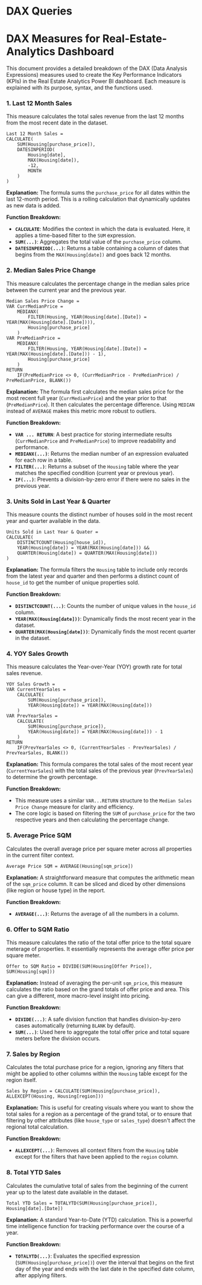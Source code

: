 # DAX Queries

# DAX Measures for Real-Estate-Analytics Dashboard

This document provides a detailed breakdown of the DAX (Data Analysis Expressions) measures used to create the Key Performance Indicators (KPIs) in the Real Estate Analytics Power BI dashboard. Each measure is explained with its purpose, syntax, and the functions used.

### 1. Last 12 Month Sales

This measure calculates the total sales revenue from the last 12 months from the most recent date in the dataset.

```
Last 12 Month Sales =
CALCULATE(
    SUM(Housing[purchase_price]),
    DATESINPERIOD(
        Housing[date],
        MAX(Housing[date]),
        -12,
        MONTH
    )
)

```

**Explanation:**
The formula sums the `purchase_price` for all dates within the last 12-month period. This is a rolling calculation that dynamically updates as new data is added.

**Function Breakdown:**

- **`CALCULATE`**: Modifies the context in which the data is evaluated. Here, it applies a time-based filter to the `SUM` expression.
- **`SUM(...)`**: Aggregates the total value of the `purchase_price` column.
- **`DATESINPERIOD(...)`**: Returns a table containing a column of dates that begins from the `MAX(Housing[date])` and goes back 12 months.

### 2. Median Sales Price Change

This measure calculates the percentage change in the median sales price between the current year and the previous year.

```
Median Sales Price Change =
VAR CurrMedianPrice =
    MEDIANX(
        FILTER(Housing, YEAR(Housing[date].[Date]) = YEAR(MAX(Housing[date].[Date]))),
        Housing[purchase_price]
    )
VAR PreMedianPrice =
    MEDIANX(
        FILTER(Housing, YEAR(Housing[date].[Date]) = YEAR(MAX(Housing[date].[Date])) - 1),
        Housing[purchase_price]
    )
RETURN
    IF(PreMedianPrice <> 0, (CurrMedianPrice - PreMedianPrice) / PreMedianPrice, BLANK())

```

**Explanation:**
The formula first calculates the median sales price for the most recent full year (`CurrMedianPrice`) and the year prior to that (`PreMedianPrice`). It then calculates the percentage difference. Using `MEDIAN` instead of `AVERAGE` makes this metric more robust to outliers.

**Function Breakdown:**

- **`VAR ... RETURN`**: A best practice for storing intermediate results (`CurrMedianPrice` and `PreMedianPrice`) to improve readability and performance.
- **`MEDIANX(...)`**: Returns the median number of an expression evaluated for each row in a table.
- **`FILTER(...)`**: Returns a subset of the `Housing` table where the year matches the specified condition (current year or previous year).
- **`IF(...)`**: Prevents a division-by-zero error if there were no sales in the previous year.

### 3. Units Sold in Last Year & Quarter

This measure counts the distinct number of houses sold in the most recent year and quarter available in the data.

```
Units Sold in Last Year & Quater =
CALCULATE(
    DISTINCTCOUNT(Housing[house_id]),
    YEAR(Housing[date]) = YEAR(MAX(Housing[date])) &&
    QUARTER(Housing[date]) = QUARTER(MAX(Housing[date]))
)

```

**Explanation:**
The formula filters the `Housing` table to include only records from the latest year and quarter and then performs a distinct count of `house_id` to get the number of unique properties sold.

**Function Breakdown:**

- **`DISTINCTCOUNT(...)`**: Counts the number of unique values in the `house_id` column.
- **`YEAR(MAX(Housing[date]))`**: Dynamically finds the most recent year in the dataset.
- **`QUARTER(MAX(Housing[date]))`**: Dynamically finds the most recent quarter in the dataset.

### 4. YOY Sales Growth

This measure calculates the Year-over-Year (YOY) growth rate for total sales revenue.

```
YOY Sales Growth =
VAR CurrentYearSales =
    CALCULATE(
        SUM(Housing[purchase_price]),
        YEAR(Housing[date]) = YEAR(MAX(Housing[date]))
    )
VAR PrevYearSales =
    CALCULATE(
        SUM(Housing[purchase_price]),
        YEAR(Housing[date]) = YEAR(MAX(Housing[date])) - 1
    )
RETURN
    IF(PrevYearSales <> 0, (CurrentYearSales - PrevYearSales) / PrevYearSales, BLANK())

```

**Explanation:**
This formula compares the total sales of the most recent year (`CurrentYearSales`) with the total sales of the previous year (`PrevYearSales`) to determine the growth percentage.

**Function Breakdown:**

- This measure uses a similar `VAR...RETURN` structure to the `Median Sales Price Change` measure for clarity and efficiency.
- The core logic is based on filtering the `SUM` of `purchase_price` for the two respective years and then calculating the percentage change.

### 5. Average Price SQM

Calculates the overall average price per square meter across all properties in the current filter context.

```
Average Price SQM = AVERAGE(Housing[sqm_price])

```

**Explanation:**
A straightforward measure that computes the arithmetic mean of the `sqm_price` column. It can be sliced and diced by other dimensions (like region or house type) in the report.

**Function Breakdown:**

- **`AVERAGE(...)`**: Returns the average of all the numbers in a column.

### 6. Offer to SQM Ratio

This measure calculates the ratio of the total offer price to the total square meterage of properties. It essentially represents the average offer price per square meter.

```
Offer to SQM Ratio = DIVIDE(SUM(Housing[Offer Price]), SUM(Housing[sqm]))

```

**Explanation:**
Instead of averaging the per-unit `sqm_price`, this measure calculates the ratio based on the grand totals of offer price and area. This can give a different, more macro-level insight into pricing.

**Function Breakdown:**

- **`DIVIDE(...)`**: A safe division function that handles division-by-zero cases automatically (returning `BLANK` by default).
- **`SUM(...)`**: Used here to aggregate the total offer price and total square meters before the division occurs.

### 7. Sales by Region

Calculates the total purchase price for a region, ignoring any filters that might be applied to other columns within the `Housing` table except for the region itself.

```
Sales by Region = CALCULATE(SUM(Housing[purchase_price]), ALLEXCEPT(Housing, Housing[region]))

```

**Explanation:**
This is useful for creating visuals where you want to show the total sales for a region as a percentage of the grand total, or to ensure that filtering by other attributes (like `house_type` or `sales_type`) doesn't affect the regional total calculation.

**Function Breakdown:**

- **`ALLEXCEPT(...)`**: Removes all context filters from the `Housing` table except for the filters that have been applied to the `region` column.

### 8. Total YTD Sales

Calculates the cumulative total of sales from the beginning of the current year up to the latest date available in the dataset.

```
Total YTD Sales = TOTALYTD(SUM(Housing[purchase_price]), Housing[date].[Date])

```

**Explanation:**
A standard Year-to-Date (YTD) calculation. This is a powerful time intelligence function for tracking performance over the course of a year.

**Function Breakdown:**

- **`TOTALYTD(...)`**: Evaluates the specified expression (`SUM(Housing[purchase_price])`) over the interval that begins on the first day of the year and ends with the last date in the specified date column, after applying filters.